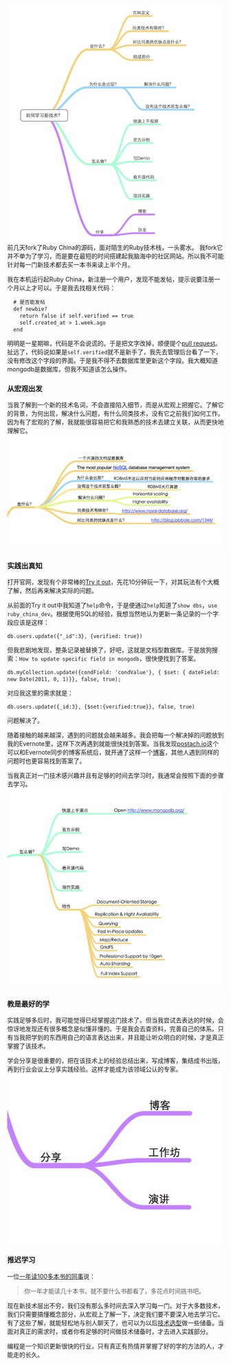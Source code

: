 ![思维导图](/_image/2014-05-27/Screen-Shot-2014-05-27-at-21.56.09.png)
前几天fork了Ruby China的源码，面对陌生的Ruby技术栈，一头雾水。
我fork它并不单为了学习，而是要在最短的时间搭建起我脑海中的社区网站。所以我不可能针对每一门新技术都去买一本书来读上半个月。

我在本机运行起Ruby China，新注册一个用户，发现不能发帖，提示说要注册一个月以上才可以。于是我去找相关代码：
```
  # 是否能发帖
  def newbie?
    return false if self.verified == true
    self.created_at > 1.week.ago
  end
```
明明是一星期嘛，代码是不会说谎的。于是把文字改掉，顺便提个[pull request](https://github.com/ruby-china/ruby-china/pull/309)。
扯远了，代码说如果是`self.verified`就不是新手了，我先去管理后台看了一下，没有修改这个字段的界面。于是我不得不去数据库里更新这个字段。我大概知道mongodb是数据库，但我不知道该怎么操作。

### 从宏观出发
当我了解到一个新的技术名词，不会直接陷入细节，而是从宏观上把握它。了解它的背景，为何出现，解决什么问题，有什么同类技术，没有它之前我们如何工作。因为有了宏观的了解，我就能很容易把它和我熟悉的技术去建立关联，从而更快地理解它。
![Mongodb是什么？](/_image/2014-05-27/Screen-Shot-2014-05-27-at-22.23.42.png)

### 实践出真知
打开官网，发现有个非常棒的[Try it out](http://try.mongodb.org/)，先花10分钟玩一下，对其玩法有个大概了解，然后再来解决实际的问题。

从前面的Try it out中我知道了`help`命令，于是便通过`help`知道了`show dbs`，`use ruby_china_dev`。根据使用SQL的经验，我想当然地认为更新一条记录的一个字段应该是这样：
```
db.users.update({"_id":3}, {verified: true})
```
但我悲剧地发现，整条记录被替换了，好吧，这就是文档型数据库。于是放狗搜索：`How to update specific field in mongodb`，很快便找到了答案。
```
db.myCollection.update({condField: 'condValue'}, { $set: { dateField: new Date(2011, 0, 1)}}, false, true); 
```
对应我这里的需求就是：
```
db.users.update({_id:3}, {$set:{verified:true}}, false, true)
```
问题解决了。

随着接触的越来越深，遇到的问题就会越来越多。我会把每一个解决掉的问题放到我的Evernote里，这样下次再遇到就能很快找到答案。当我发现[postach.io](http://postach.io)这个可以和Evernote同步的博客系统后，就开通了这样一个[博客](http://seabornlee.postach.io/)，其他人遇到同样的问题时也更容易找到答案了。

当我真正对一门技术感兴趣并且有足够的时间去学习时，我通常会按照下面的步骤去学习。
![Mongodb实战](/_image/2014-05-28/Screen-Shot-2014-05-27-at-22.26.15.png)

### 教是最好的学
实践足够多后时，我可能觉得已经掌握这门技术了。但当我尝试去表达的时候，会惊讶地发现还有很多概念是似懂非懂的。于是我会去查资料，完善自己的体系。只有当我把学到的东西用自己的语言表达出来，并且能让听众明白的时候，才是真正掌握了该技术。

学会分享是很重要的，把在该技术上的经验总结出来，写成博客，集结成书出版，再到行业会议上分享实践经验。这样才能成为该领域公认的专家。
![分享](/_image/2014-05-28/Screen-Shot-2014-05-28-at-9.01.22.png)

### 推迟学习
一位[一年读100多本书的同事](http://www.douban.com/people/lazurey/)说：
>你一年才能读几十本书，就不要什么书都看了，多花点时间挑书吧。

现在新技术层出不穷，我们没有那么多时间去深入学习每一门。对于大多数技术，我们只需要搞懂概念部分，从宏观上了解一下，决定我们要不要深入地去学习它。有了这些了解，就能轻松地与别人聊天了，也可以为以后[技术选型](http://www.thoughtworks.com/cn/radar/#/)做一些储备。当面对真正的需求时，或者你有足够的时间做技术储备时，才去进入实践部分。

编程是一个知识更新很快的行业，只有真正有热情并掌握了好的学的方法的人，才能走的长久。
